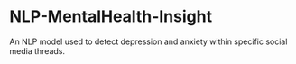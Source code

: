 # NLP-MentalHealth-Insight
An NLP model used to detect depression and anxiety within specific social media threads.
